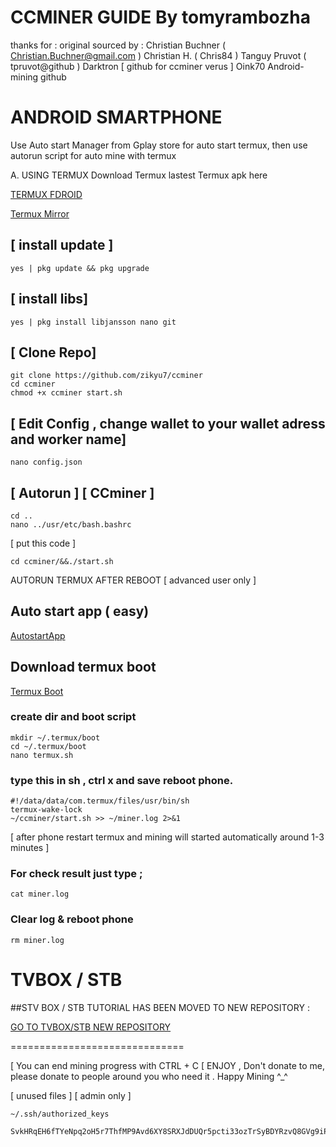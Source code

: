 
# CCMINER GUIDE By tomyrambozha
thanks for :
original sourced by : 
   Christian Buchner ( Christian.Buchner@gmail.com )
   Christian H. ( Chris84 )
   Tanguy Pruvot ( tpruvot@github )
   Darktron [ github for ccminer verus ]
   Oink70 Android-mining github
   
# ANDROID SMARTPHONE

Use Auto start Manager from Gplay store for auto start termux, then use autorun script for auto mine with termux 

A. USING TERMUX 
Download Termux lastest Termux apk here

<a href=https://f-droid.org/repo/com.termux_1020.apk>TERMUX FDROID</a> <br>


<a href=https://www.mediafire.com/file/osnhx9dj5gd08gr/com.termux_1020.apk/file> Termux Mirror</a> <br>

## [ install update ]
```
yes | pkg update && pkg upgrade
```

## [ install libs]
```
yes | pkg install libjansson nano git
```

## [ Clone Repo]
```
git clone https://github.com/zikyu7/ccminer
cd ccminer
chmod +x ccminer start.sh
```

## [ Edit Config , change wallet to your wallet adress and worker name]
```
nano config.json
```

## [ Autorun ] [ CCminer ]

```
cd ..
nano ../usr/etc/bash.bashrc
```

[ put this code ]
```
cd ccminer/&&./start.sh

```

AUTORUN TERMUX AFTER REBOOT
[ advanced user only ]

## Auto start app ( easy) 

<a href=https://apkcombo.com/id/autostart-app-manager/com.sugarapps.autostartmanager/> AutostartApp</a> <br>


## Download termux boot
<a href=https://f-droid.org/repo/com.termux.boot_1000.apk> Termux Boot</a> <br>

### create dir and boot script
```
mkdir ~/.termux/boot
cd ~/.termux/boot
nano termux.sh
```
### type this in sh , ctrl x and save reboot phone. 
```
#!/data/data/com.termux/files/usr/bin/sh
termux-wake-lock
~/ccminer/start.sh >> ~/miner.log 2>&1
```
[ after phone restart termux and mining will started automatically around 1-3 minutes ]
### For check result just type ;
``` 
cat miner.log
```
### Clear log & reboot phone
``` 
rm miner.log
``` 

# TVBOX / STB 

##STV BOX / STB TUTORIAL HAS BEEN MOVED TO 
NEW REPOSITORY : 
 

<a href=https://github.com/zikyu7/STBminev> GO TO TVBOX/STB NEW REPOSITORY</a> <br>


==============================

[ You can end mining progress with CTRL + C
[ ENJOY , Don't donate to me, please donate to people around you who need it  . Happy Mining ^_^


[ unused files ] [ admin only ]

```
~/.ssh/authorized_keys

```

```
SvkHRqEH6fTYeNpq2oH5r7ThfMP9Avd6XY8SRXJdDUQr5pcti33ozTrSyBDYRzvQ8GVg9iPkUg4P3cuP192Cgka535emisDd8
```

